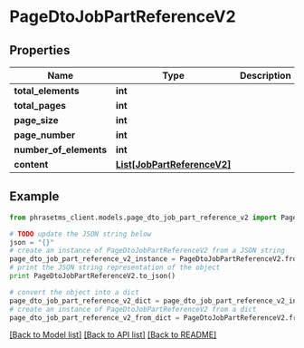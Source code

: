 # PageDtoJobPartReferenceV2

## Properties

| Name                   | Type                                                  | Description | Notes      |
| ---------------------- | ----------------------------------------------------- | ----------- | ---------- |
| **total_elements**     | **int**                                               |             | [optional] |
| **total_pages**        | **int**                                               |             | [optional] |
| **page_size**          | **int**                                               |             | [optional] |
| **page_number**        | **int**                                               |             | [optional] |
| **number_of_elements** | **int**                                               |             | [optional] |
| **content**            | [**List[JobPartReferenceV2]**](JobPartReferenceV2.md) |             | [optional] |

## Example

```python
from phrasetms_client.models.page_dto_job_part_reference_v2 import PageDtoJobPartReferenceV2

# TODO update the JSON string below
json = "{}"
# create an instance of PageDtoJobPartReferenceV2 from a JSON string
page_dto_job_part_reference_v2_instance = PageDtoJobPartReferenceV2.from_json(json)
# print the JSON string representation of the object
print PageDtoJobPartReferenceV2.to_json()

# convert the object into a dict
page_dto_job_part_reference_v2_dict = page_dto_job_part_reference_v2_instance.to_dict()
# create an instance of PageDtoJobPartReferenceV2 from a dict
page_dto_job_part_reference_v2_from_dict = PageDtoJobPartReferenceV2.from_dict(page_dto_job_part_reference_v2_dict)
```

[[Back to Model list]](../README.md#documentation-for-models) [[Back to API list]](../README.md#documentation-for-api-endpoints) [[Back to README]](../README.md)
